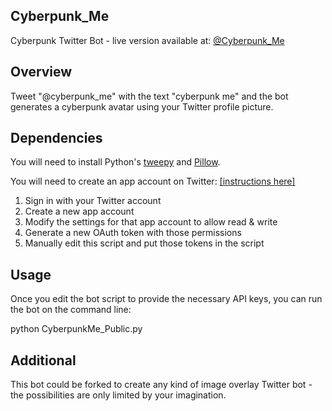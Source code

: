 ## Cyberpunk_Me
Cyberpunk Twitter Bot - live version available at: [@Cyberpunk_Me](https://twitter.com/cyberpunk_me)

## Overview
Tweet "@cyberpunk_me" with the text "cyberpunk me" and the bot generates a cyberpunk avatar using your Twitter profile picture. 

## Dependencies
You will need to install Python's [tweepy](https://github.com/tweepy/tweepy) and [Pillow](https://github.com/python-pillow/Pillow). 

You will need to create an app account on Twitter: [[instructions here]](https://dev.twitter.com/apps)

1. Sign in with your Twitter account
2. Create a new app account
3. Modify the settings for that app account to allow read & write
4. Generate a new OAuth token with those permissions
5. Manually edit this script and put those tokens in the script

## Usage
Once you edit the bot script to provide the necessary API keys, you can run the bot on the command line:

python CyberpunkMe_Public.py

## Additional
This bot could be forked to create any kind of image overlay Twitter bot - the possibilities are only limited by your imagination.
